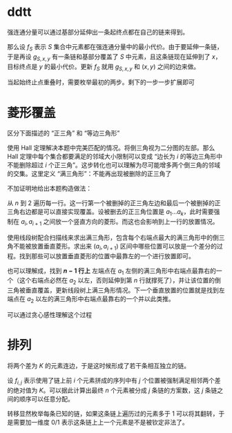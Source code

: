 # ddtt

强连通分量可以通过基部分延伸出一条起终点都在自己的链来得到。

那么设 $f_S$ 表示 $S$ 集合中元素都在强连通分量中的最小代价。由于要延伸一条链，于是再设 $g_{S,x,y}$ 有一条链和基部分覆盖了 $S$ 中元素，且这条链现在延伸到了 $x$，目标终点是 $y$ 的最小代价。更新 $f_{S}$ 就用 $g_{S,x,y}$ 和 $(x,y)$ 之间的边来做。

当起始终止点重叠时，需要枚举最初的两步。剩下的一步一步扩展即可

# 菱形覆盖

区分下面描述的 “正三角” 和 “等边三角形”

使用 Hall 定理解决本题中完美匹配的情况。将倒三角视为二分图的左部。那么 Hall 定理中每个集合都要满足的邻域大小限制可以变成 “边长为 $i$ 的等边三角形中不能删除超过 $i$ 个正三角”。这步转化也可以理解为尽可能增多两个倒三角的邻域的交集。这里定义 “满三角形”：不能再出现被删除的正三角了

不加证明地给出本题构造做法：

从 $n$ 到 $2$ 遍历每一行。这一行第一个被删掉的正三角左边和最后一个被删掉的正三角右边都是可以直接实现覆盖。设被删去的正三角位置是 $a_1\dots a_k$，此时需要强制在 $a_i,a_{i+1}$ 之间放一个竖直方向的菱形。而这也会影响到上一行的放置情况。

使用线段树配合扫描线来求出满三角形，包含每个右端点最大的满三角形中的倒三角不能被放置垂直菱形。求出来 $(a_{i},a_{i+1})$ 区间中哪些位置可以放是一个差分的过程。找到那些可以放置垂直菱形的位置中最靠左的一个进行放置即可。

也可以理解成，找到 **$n-1$ 行上** 左端点在 $a_1$ 左侧的满三角形中右端点最靠右的一个（这个右端点必然在 $a_2$ 以左，否则延伸到第 $n$ 行就撑死了），并让该位置的倒三角被垂直覆盖，更新线段树上满三角形情况。下一个垂直放置的位置就是找到左端点在 $a_2$ 以左的满三角形中右端点最靠右的一个并以此类推。

可以通过贪心感性理解这个过程

# 排列

将两个差为 $K$ 的元素连边，于是这时候形成了若干条相互独立的链。

设 $f_{i,j}$ 表示使用了链上前 $i$ 个元素拼成的序列中有 $j$ 个位置被强制满足相邻两个差的绝对值为 $K$。可以据此计算出最终 $n$ 个元素被分成 $j$ 条链的方案数，这 $j$ 条链之间的顺序可以任意分配。

转移显然枚举每条已知的链，如果这条链上遍历过的元素多于 1 可以将其翻转，于是需要加一维度 $0/1$ 表示这条链上上一个元素是不是被钦定非法了。